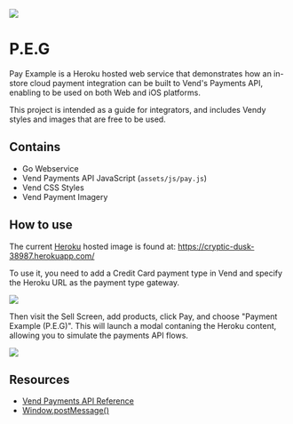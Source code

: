![](https://media.giphy.com/media/oM8CvBlVubezC/giphy.gif)

# P.E.G
Pay Example is a Heroku hosted web service that demonstrates how an in-store cloud payment integration can be built to Vend's Payments API, enabling to be used on both Web and iOS platforms.

This project is intended as a guide for integrators, and includes Vendy styles and images that are free to be used.

## Contains
- Go Webservice
- Vend Payments API JavaScript (`assets/js/pay.js`)
- Vend CSS Styles
- Vend Payment Imagery

## How to use
The current [Heroku](https://www.heroku.com/) hosted image is found at:
https://cryptic-dusk-38987.herokuapp.com/

To use it, you need to add a Credit Card payment type in Vend and specify the
Heroku URL as the payment type gateway.

![](https://i.imgur.com/LhGvnZ0.png)

Then visit the Sell Screen, add products, click Pay, and choose "Payment Example (P.E.G)".
This will launch a modal contaning the Heroku content, allowing you to simulate the
payments API flows.

![](https://i.imgur.com/mCjPDZ1.gif)

## Resources
- [Vend Payments API Reference](https://docs.vendhq.com/docs/payments-api-reference)
- [Window.postMessage()](https://developer.mozilla.org/en-US/docs/Web/API/Window/postMessage)

